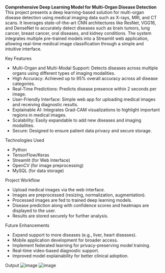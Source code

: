 **Comprehensive Deep Learning Model for Multi-Organ Disease Detection**
This project presents a deep learning-based solution for multi-organ disease detection using medical imaging data such as X-rays, MRI, and CT scans. It leverages state-of-the-art CNN architectures like ResNet, 
VGG16, and DenseNet to accurately detect diseases such as brain tumors, lung cancer, breast cancer, oral diseases, and kidney conditions. The system integrates multiple pre-trained models into a Streamlit web 
application, allowing real-time medical image classification through a simple and intuitive interface.

Key Features
* Multi-Organ and Multi-Modal Support: Detects diseases across multiple organs using different types of imaging modalities.
* High Accuracy: Achieved up to 95% overall accuracy across all disease categories.
* Real-Time Predictions: Predicts disease presence within 2 seconds per image.
* User-Friendly Interface: Simple web app for uploading medical images and receiving diagnostic results.
* Explainable AI: Integrates Grad-CAM visualizations to highlight important regions in medical images.
* Scalability: Easily expandable to add new diseases and imaging modalities.
* Secure: Designed to ensure patient data privacy and secure storage.

Technologies Used
* Python
* TensorFlow/Keras
* Streamlit (for Web Interface)
* OpenCV (for image preprocessing)
* MySQL (for data storage)

Project Workflow
* Upload medical images via the web interface.
* Images are preprocessed (resizing, normalization, augmentation).
* Processed images are fed to trained deep learning models.
* Disease prediction along with confidence scores and heatmaps are displayed to the user.
* Results are stored securely for further analysis.

Future Enhancements
* Expand support to more diseases (e.g., liver, heart diseases).
* Mobile application development for broader access.
* Implement federated learning for privacy-preserving model training.
* Real-time video-based diagnostic support.
* Improved model explainability for better clinical adoption.

Output
![image](https://github.com/user-attachments/assets/24dd07dd-7f17-47ac-abce-fe72915902b2)
![image](https://github.com/user-attachments/assets/a8d33125-0890-4503-8b50-52d0bb4c3ee4)
